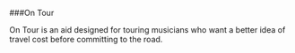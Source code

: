 ###On Tour

On Tour is an aid designed for touring musicians who want a better idea of travel cost before committing to the road. 
